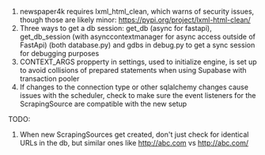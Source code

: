1. newspaper4k requires lxml_html_clean, which warns of security issues, though those are likely minor: https://pypi.org/project/lxml-html-clean/
2. Three ways to get a db session: get_db (async for fastapi), get_db_session (with asynccontextmanager for async access outside of FastApi) (both database.py) and gdbs in debug.py to get a sync session for debugging purposes
3. CONTEXT_ARGS propperty in settings, used to initialize engine, is set up to avoid collisions of prepared statements when using Supabase with transaction pooler
4. If changes to the connection type or other sqlalchemy changes cause issues with the scheduler, check to make sure the event listeners for the ScrapingSource are compatible with the new setup



TODO:
1. When new ScrapingSources get created, don't just check for identical URLs in the db, but similar ones like http://abc.com vs http://abc.com/